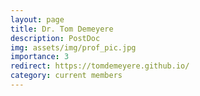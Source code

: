 ```yaml
---
layout: page
title: Dr. Tom Demeyere
description: PostDoc
img: assets/img/prof_pic.jpg
importance: 3
redirect: https://tomdemeyere.github.io/
category: current members
---
```

